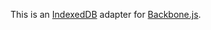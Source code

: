 This is an [IndexedDB](http://www.w3.org/TR/IndexedDB/) adapter for [Backbone.js](http://documentcloud.github.com/backbone/).

